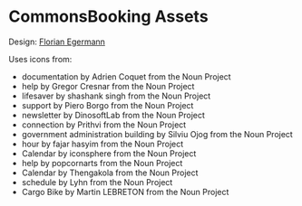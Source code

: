# CommonsBooking Assets

Design: [Florian Egermann](https://www.fleg.de)

Uses icons from:
* documentation by Adrien Coquet from the Noun Project
* help by Gregor Cresnar from the Noun Project
* lifesaver by shashank singh from the Noun Project
* support by Piero Borgo from the Noun Project
* newsletter by DinosoftLab from the Noun Project
* connection by Prithvi from the Noun Project
* government administration building by Silviu Ojog from the Noun Project
* hour by fajar hasyim from the Noun Project
* Calendar by iconsphere from the Noun Project
* help by popcornarts from the Noun Project
* Calendar by Thengakola from the Noun Project
* schedule by Lyhn from the Noun Project
* Cargo Bike by Martin LEBRETON from the Noun Project
